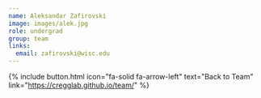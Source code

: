 ```yaml
---
name: Aleksandar Zafirovski
image: images/alek.jpg
role: undergrad
group: team
links:
  email: zafirovski@wisc.edu
---
```

{% include button.html icon="fa-solid fa-arrow-left" text="Back to Team" link="https://cregglab.github.io/team/" %}
